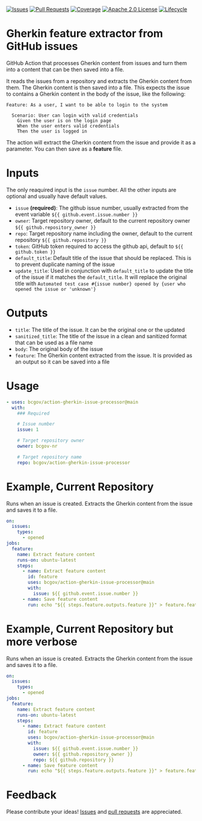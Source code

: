 <!-- Badges -->

[![Issues](https://img.shields.io/github/issues/bcgov/action-gherkin-issue-processor)](/../../issues)
[![Pull Requests](https://img.shields.io/github/issues-pr/bcgov/action-gherkin-issue-processor)](/../../pulls)
[![Coverage](badges/coverage.svg)](/actions)
[![Apache 2.0 License](https://img.shields.io/github/license/bcgov/action-gherkin-issue-processor.svg)](/LICENSE)
[![Lifecycle](https://img.shields.io/badge/Lifecycle-Experimental-339999)](https://github.com/bcgov/repomountie/blob/master/doc/lifecycle-badges.md)

<!-- Reference-Style link -->

[issues]:
  https://docs.github.com/en/issues/tracking-your-work-with-issues/creating-an-issue
[pull requests]:
  https://docs.github.com/en/desktop/contributing-and-collaborating-using-github-desktop/working-with-your-remote-repository-on-github-or-github-enterprise/creating-an-issue-or-pull-request

# Gherkin feature extractor from GitHub issues

GitHub Action that processes Gherkin content from issues and turn them into a
content that can be then saved into a file.

It reads the issues from a repository and extracts the Gherkin content from
them. The Gherkin content is then saved into a file. This expects the issue to
contains a Gherkin content in the body of the issue, like the following:

```gherkin
Feature: As a user, I want to be able to login to the system

  Scenario: User can login with valid credentials
    Given the user is on the login page
    When the user enters valid credentials
    Then the user is logged in
```

The action will extract the Gherkin content from the issue and provide it as a
parameter. You can then save as a **feature** file.

# Inputs

The only reaquired input is the `issue` number. All the other inputs are
optional and usually have default values.

- `issue` **(required)**: The github issue number, usually extracted from the
  event variable `${{ github.event.issue.number }}`
- `owner`: Target repository owner, default to the current repository owner
  `${{ github.repository_owner }}`
- `repo`: Target repository name including the owner, default to the current
  repository `${{ github.repository }}`
- `token`: GitHub token required to access the github api, default to
  `${{ github.token }}`
- `default_title`: Default title of the issue that should be replaced. This is
  to prevent duplicate naming of the issue
- `update_title`: Used in conjunction with `default_title` to update the title
  of the issue if it matches the `default_title`. It will replace the original
  title with
  `Automated test case #{issue number} opened by {user who opened the issue or 'unknown'}`

# Outputs

- `title`: The title of the issue. It can be the original one or the updated
- `sanitized_title`: The title of the issue in a clean and sanitized format that
  can be used as a file name
- `body`: The original body of the issue
- `feature`: The Gherkin content extracted from the issue. It is provided as an
  output so it can be saved into a file

# Usage

```yaml
- uses: bcgov/action-gherkin-issue-processor@main
  with:
    ### Required

    # Issue number
    issue: 1

    # Target repository owner
    owner: bcgov-nr

    # Target repository name
    repo: bcgov/action-gherkin-issue-processor
```

# Example, Current Repository

Runs when an issue is created. Extracts the Gherkin content from the issue and
saves it to a file.

```yaml
on:
  issues:
    types:
      - opened
jobs:
  feature:
    name: Extract feature content
    runs-on: ubuntu-latest
    steps:
      - name: Extract feature content
        id: feature
        uses: bcgov/action-gherkin-issue-processor@main
        with:
          issue: ${{ github.event.issue.number }}
      - name: Save feature content
        run: echo "${{ steps.feature.outputs.feature }}" > feature.feature
```

# Example, Current Repository but more verbose

Runs when an issue is created. Extracts the Gherkin content from the issue and
saves it to a file.

```yaml
on:
  issues:
    types:
      - opened
jobs:
  feature:
    name: Extract feature content
    runs-on: ubuntu-latest
    steps:
      - name: Extract feature content
        id: feature
        uses: bcgov/action-gherkin-issue-processor@main
        with:
          issue: ${{ github.event.issue.number }}
          owner: ${{ github.repository_owner }}
          repo: ${{ github.repository }}
      - name: Save feature content
        run: echo "${{ steps.feature.outputs.feature }}" > feature.feature
```

# Feedback

Please contribute your ideas! [Issues] and [pull requests] are appreciated.

<!-- # Acknowledgements

This Action is provided courtesty of the Forestry Digital Services, part of the Government of British Columbia. -->
